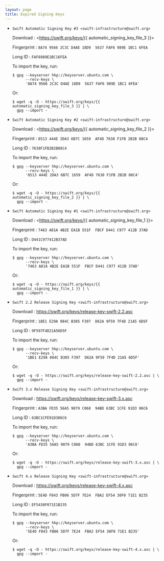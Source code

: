 ```yaml
---
layout: page
title: Expired Signing Keys
---
```


* `Swift Automatic Signing Key #3 <swift-infrastructure@swift.org>`

  Download
  : <https://swift.org/keys/{{ automatic_signing_key_file_3 }}>

  Fingerprint
  : `8A74 9566 2C3C D4AE 18D9  5637 FAF6 989E 1BC1 6FEA`

  Long ID
  : `FAF6989E1BC16FEA`

  To import the key, run:

  ~~~ shell
  $ gpg --keyserver hkp://keyserver.ubuntu.com \
        --recv-keys \
        '8A74 9566 2C3C D4AE 18D9  5637 FAF6 989E 1BC1 6FEA'
  ~~~

  Or:

  ~~~ shell
  $ wget -q -O - https://swift.org/keys/{{ automatic_signing_key_file_3 }} | \
    gpg --import -
  ~~~


* `Swift Automatic Signing Key #2 <swift-infrastructure@swift.org>`

  Download
  : <https://swift.org/keys/{{ automatic_signing_key_file_2 }}>

  Fingerprint
  : `8513 444E 2DA3 6B7C 1659  AF4D 7638 F1FB 2B2B 08C4`

  Long ID
  : `7638F1FB2B2B08C4`

  To import the key, run:

  ~~~ shell
  $ gpg --keyserver hkp://keyserver.ubuntu.com \
        --recv-keys \
        '8513 444E 2DA3 6B7C 1659  AF4D 7638 F1FB 2B2B 08C4'
  ~~~

  Or:

  ~~~ shell
  $ wget -q -O - https://swift.org/keys/{{ automatic_signing_key_file_2 }} | \
    gpg --import -
  ~~~


* `Swift Automatic Signing Key #1 <swift-infrastructure@swift.org>`

  Download
  : <https://swift.org/keys/{{ automatic_signing_key_file_1 }}>

  Fingerprint
  : `7463 A81A 4B2E EA1B 551F  FBCF D441 C977 412B 37AD`

  Long ID
  : `D441C977412B37AD`

  To import the key, run:

  ~~~ shell
  $ gpg --keyserver hkp://keyserver.ubuntu.com \
        --recv-keys \
        '7463 A81A 4B2E EA1B 551F  FBCF D441 C977 412B 37AD'
  ~~~

  Or:

  ~~~ shell
  $ wget -q -O - https://swift.org/keys/{{ automatic_signing_key_file_1 }} | \
    gpg --import -
  ~~~


* `Swift 2.2 Release Signing Key <swift-infrastructure@swift.org>`

  Download
  : <https://swift.org/keys/release-key-swift-2.2.asc>

  Fingerprint
  : `1BE1 E29A 084C B305 F397  D62A 9F59 7F4D 21A5 6D5F`

  Long ID
  : `9F597F4D21A56D5F`

  To import the key, run:

  ~~~ shell
  $ gpg --keyserver hkp://keyserver.ubuntu.com \
        --recv-keys \
        '1BE1 E29A 084C B305 F397  D62A 9F59 7F4D 21A5 6D5F'
  ~~~

  Or:

  ~~~ shell
  $ wget -q -O - https://swift.org/keys/release-key-swift-2.2.asc | \
    gpg --import -
  ~~~

* `Swift 3.x Release Signing Key <swift-infrastructure@swift.org>`

  Download
  : <https://swift.org/keys/release-key-swift-3.x.asc>

  Fingerprint
  : `A3BA FD35 56A5 9079 C068  94BD 63BC 1CFE 91D3 06C6`

  Long ID
  : `63BC1CFE91D306C6`

  To import the key, run:

  ~~~ shell
  $ gpg --keyserver hkp://keyserver.ubuntu.com \
        --recv-keys \
        'A3BA FD35 56A5 9079 C068  94BD 63BC 1CFE 91D3 06C6'
  ~~~

  Or:

  ~~~ shell
  $ wget -q -O - https://swift.org/keys/release-key-swift-3.x.asc | \
    gpg --import -
  ~~~  

* `Swift 4.x Release Signing Key <swift-infrastructure@swift.org>`

  Download
  : <https://swift.org/keys/release-key-swift-4.x.asc>

  Fingerprint
  : `5E4D F843 FB06 5D7F 7E24  FBA2 EF54 30F0 71E1 B235`

  Long ID
  : `EF5430F071E1B235`

  To import the key, run:

  ~~~ shell
  $ gpg --keyserver hkp://keyserver.ubuntu.com \
        --recv-keys \
        '5E4D F843 FB06 5D7F 7E24  FBA2 EF54 30F0 71E1 B235'
  ~~~

  Or:

  ~~~ shell
  $ wget -q -O - https://swift.org/keys/release-key-swift-4.x.asc | \
    gpg --import -
  ~~~